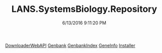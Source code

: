 ﻿---
title: LANS.SystemsBiology.Repository
date: 6/13/2016 9:11:20 PM
---

[DownloaderWebAPI](T-LANS.SystemsBiology.Repository.DownloaderWebAPI.html)
[Genbank](T-LANS.SystemsBiology.Repository.Genbank.html)
[GenbankIndex](T-LANS.SystemsBiology.Repository.GenbankIndex.html)
[GeneInfo](T-LANS.SystemsBiology.Repository.GeneInfo.html)
[Installer](T-LANS.SystemsBiology.Repository.Installer.html)

